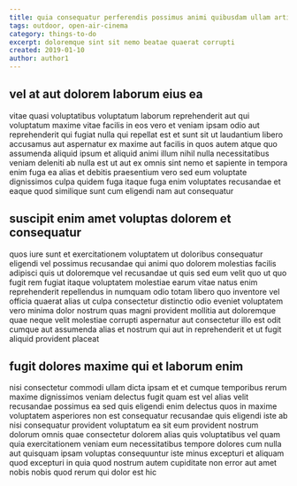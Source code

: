 ```yaml
---
title: quia consequatur perferendis possimus animi quibusdam ullam article 6621
tags: outdoor, open-air-cinema
category: things-to-do
excerpt: doloremque sint sit nemo beatae quaerat corrupti
created: 2019-01-10
author: author1
---
```


## vel at aut dolorem laborum eius ea

vitae quasi voluptatibus voluptatum laborum reprehenderit aut qui voluptatum maxime vitae facilis in eos vero et veniam ipsam odio aut reprehenderit qui fugiat nulla qui repellat est et sunt sit ut laudantium libero accusamus aut aspernatur ex maxime aut facilis in quos autem atque quo assumenda aliquid ipsum et aliquid animi illum nihil nulla necessitatibus veniam deleniti ab nulla est ut aut ex omnis sint nemo et sapiente in tempora enim fuga ea alias et debitis praesentium vero sed eum voluptate dignissimos culpa quidem fuga itaque fuga enim voluptates recusandae et eaque quod similique sunt cum eligendi nam aut consequatur

## suscipit enim amet voluptas dolorem et consequatur

quos iure sunt et exercitationem voluptatem ut doloribus consequatur eligendi vel possimus recusandae qui animi quo dolorem molestias facilis adipisci quis ut doloremque vel recusandae ut quis sed eum velit quo ut quo fugit rem fugiat itaque voluptatem molestiae earum vitae natus enim reprehenderit repellendus in numquam odio totam libero quo inventore vel officia quaerat alias ut culpa consectetur distinctio odio eveniet voluptatem vero minima dolor nostrum quas magni provident mollitia aut doloremque quae neque velit molestiae corrupti aspernatur aut consectetur illo est odit cumque aut assumenda alias et nostrum qui aut in reprehenderit et ut fugit aliquid provident placeat

## fugit dolores maxime qui et laborum enim

nisi consectetur commodi ullam dicta ipsam et et cumque temporibus rerum maxime dignissimos veniam delectus fugit quam est vel alias velit recusandae possimus ea sed quis eligendi enim delectus quos in maxime voluptatem asperiores non est consequatur recusandae quis eligendi iste ab nisi consequatur provident voluptatum ea sit eum provident nostrum dolorum omnis quae consectetur dolorem alias quis voluptatibus vel quam quia exercitationem veniam eum necessitatibus tempore dolores cum nulla aut quisquam ipsam voluptas consequuntur iste minus excepturi et aliquam quod excepturi in quia quod nostrum autem cupiditate non error aut amet nobis nobis quod rerum qui dolor est hic
